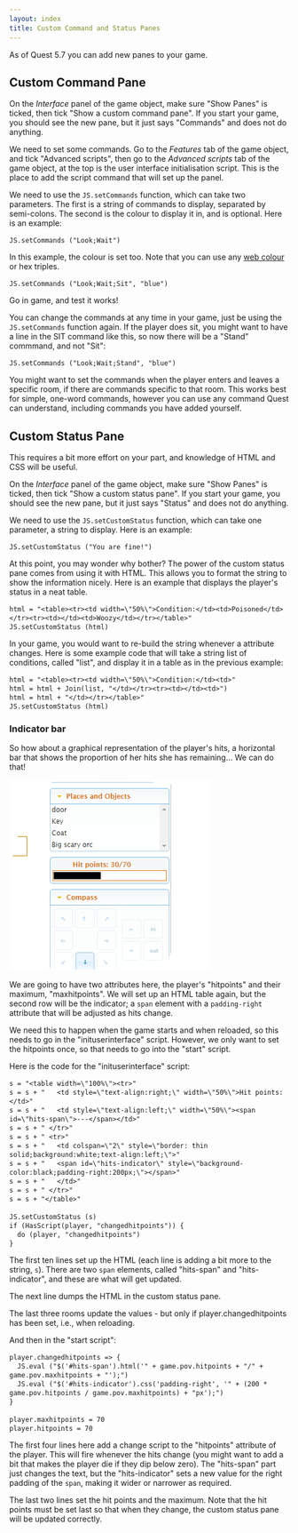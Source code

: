 ```yaml
---
layout: index
title: Custom Command and Status Panes
---
```



As of Quest 5.7 you can add new panes to your game.

Custom Command Pane
-------------------

On the _Interface_ panel of the game object, make sure "Show Panes" is ticked, then tick "Show a custom command pane". If you start your game, you should see the new pane, but it just says "Commands" and does not do anything.

We need to set some commands. Go to the _Features_ tab of the game object, and tick "Advanced scripts", then go to the _Advanced scripts_ tab of the game object, at the top is the user interface initialisation script. This is the place to add the script command that will set up the panel.

We need to use the `JS.setCommands` function, which can take two parameters. The first is a string of commands to display, separated by semi-colons. The second is the colour to display it in, and is optional. Here is an example:

```
JS.setCommands ("Look;Wait")
```

In this example, the colour is set too. Note that you can use any [web colour](https://en.wikipedia.org/wiki/Web_colors) or hex triples.

```
JS.setCommands ("Look;Wait;Sit", "blue")
```

Go in game, and test it works!

You can change the commands at any time in your game, just be using the `JS.setCommands` function again. If the player does sit, you might want to have a line in the SIT command like this, so now there will be a "Stand" commmand, and not "Sit":

```
JS.setCommands ("Look;Wait;Stand", "blue")
```

You might want to set the commands when the player enters and leaves a specific room, if there are commands specific to that room. This works best for simple, one-word commands, however you can use any command Quest can understand, including commands you have added yourself.


Custom Status Pane
------------------

This requires a bit more effort on your part, and knowledge of HTML and CSS will be useful.

On the _Interface_ panel of the game object, make sure "Show Panes" is ticked, then tick "Show a custom status pane". If you start your game, you should see the new pane, but it just says "Status" and does not do anything.

We need to use the `JS.setCustomStatus` function, which can take one parameter, a string to display. Here is an example:

```
JS.setCustomStatus ("You are fine!")
```

At this point, you may wonder why bother? The power of the custom status pane comes from using it with HTML. This allows you to format the string to show the information nicely. Here is an example that displays the player's status in a neat table. 

```
html = "<table><tr><td width=\"50%\">Condition:</td><td>Poisoned</td></tr><tr><td></td><td>Woozy</td></tr></table>"
JS.setCustomStatus (html)
```

In your game, you would want to re-build the string whenever a attribute changes. Here is some example code that will take a string list of conditions, called "list", and display it in a table as in the previous example:

```
html = "<table><tr><td width=\"50%\">Condition:</td><td>"
html = html + Join(list, "</td></tr><tr><td></td><td>")
html = html + "</td></tr></table>"
JS.setCustomStatus (html)
```

### Indicator bar

So how about a graphical representation of the player's hits, a horizontal bar that shows the proportion of her hits she has remaining... We can do that!

![](indicator-bar.png "indicator-bar.png")

We are going to have two attributes here, the player's "hitpoints" and their maximum, "maxhitpoints". We will set up an HTML table again, but the second row will be the indicator; a `span` element with a `padding-right` attribute that will be adjusted as hits change.

We need this to happen when the game starts and when reloaded, so this needs to go in the "inituserinterface" script. However, we only want to set the hitpoints once, so that needs to go into the "start" script. 

Here is the code for the "inituserinterface" script:

```
s = "<table width=\"100%\"><tr>"
s = s + "   <td style=\"text-align:right;\" width=\"50%\">Hit points:</td>"
s = s + "   <td style=\"text-align:left;\" width=\"50%\"><span id=\"hits-span\">---</span></td>"
s = s + " </tr>"
s = s + " <tr>"
s = s + "   <td colspan=\"2\" style=\"border: thin solid;background:white;text-align:left;\">"
s = s + "   <span id=\"hits-indicator\" style=\"background-color:black;padding-right:200px;\"></span>"
s = s + "   </td>"
s = s + " </tr>"
s = s + "</table>"

JS.setCustomStatus (s)
if (HasScript(player, "changedhitpoints")) {
  do (player, "changedhitpoints")
}
```

The first ten lines set up the HTML (each line is adding a bit more to the string, `s`). There are two `span` elements, called "hits-span" and "hits-indicator", and these are what will get updated.

The next line dumps the HTML in the custom status pane.

The last three rooms update the values - but only if player.changedhitpoints has been set, i.e., when reloading.

And then in the "start script":

```
player.changedhitpoints => {
  JS.eval ("$('#hits-span').html('" + game.pov.hitpoints + "/" + game.pov.maxhitpoints + "');")
  JS.eval ("$('#hits-indicator').css('padding-right', '" + (200 * game.pov.hitpoints / game.pov.maxhitpoints) + "px');")
}

player.maxhitpoints = 70
player.hitpoints = 70
```

The first four lines here add a change script to the "hitpoints" attribute of the player. This will fire whenever the hits change (you might want to add a bit that makes the player die if they dip below zero). The "hits-span" part just changes the text, but the "hits-indicator" sets a new value for the right padding of the `span`, making it wider or narrower as required.

The last two lines set the hit points and the maximum. Note that the hit points must be set last so that when they change, the custom status pane will be updated correctly.
